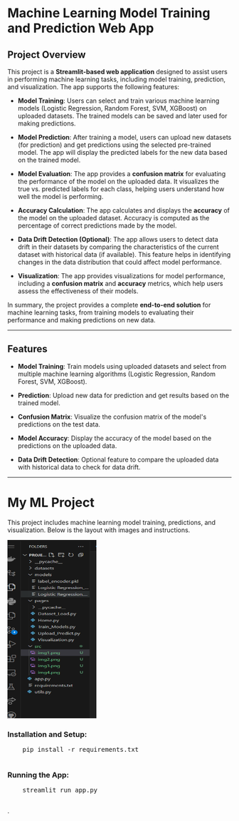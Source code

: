 # Machine Learning Model Training and Prediction Web App

## Project Overview

This project is a **Streamlit-based web application** designed to assist users in performing machine learning tasks, including model training, prediction, and visualization. The app supports the following features:

- **Model Training**: Users can select and train various machine learning models (Logistic Regression, Random Forest, SVM, XGBoost) on uploaded datasets. The trained models can be saved and later used for making predictions.
  
- **Model Prediction**: After training a model, users can upload new datasets (for prediction) and get predictions using the selected pre-trained model. The app will display the predicted labels for the new data based on the trained model.

- **Model Evaluation**: The app provides a **confusion matrix** for evaluating the performance of the model on the uploaded data. It visualizes the true vs. predicted labels for each class, helping users understand how well the model is performing.

- **Accuracy Calculation**: The app calculates and displays the **accuracy** of the model on the uploaded dataset. Accuracy is computed as the percentage of correct predictions made by the model.

- **Data Drift Detection (Optional)**: The app allows users to detect data drift in their datasets by comparing the characteristics of the current dataset with historical data (if available). This feature helps in identifying changes in the data distribution that could affect model performance.

- **Visualization**: The app provides visualizations for model performance, including a **confusion matrix** and **accuracy** metrics, which help users assess the effectiveness of their models.

In summary, the project provides a complete **end-to-end solution** for machine learning tasks, from training models to evaluating their performance and making predictions on new data.

---

## Features

- **Model Training**: Train models using uploaded datasets and select from multiple machine learning algorithms (Logistic Regression, Random Forest, SVM, XGBoost).
  
- **Prediction**: Upload new data for prediction and get results based on the trained model.

- **Confusion Matrix**: Visualize the confusion matrix of the model's predictions on the test data.

- **Model Accuracy**: Display the accuracy of the model based on the predictions on the uploaded data.

- **Data Drift Detection**: Optional feature to compare the uploaded data with historical data to check for data drift.

---
# My ML Project

This project includes machine learning model training, predictions, and visualization. Below is the layout with images and instructions.

<img src="src/img1.png" alt="Resized Example Image" height="400" width="200">
 <!-- Text (Commands) in the second column -->
  <div>
    <h3>Installation and Setup:</h3>
    <pre>
    pip install -r requirements.txt
    </pre>
  </div>

  <div>
    <h3>Running the App:</h3>
    <pre>
    streamlit run app.py
    </pre>
  </div>

</div>
.


